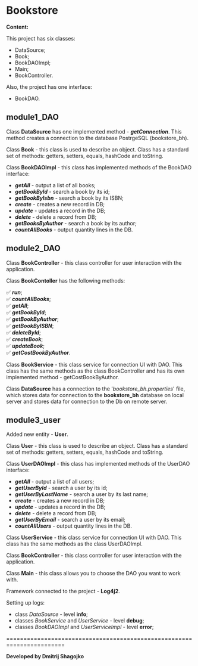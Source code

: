 # **Bookstore**

**Content:**

This project has six classes:
* DataSource;
* Book;
* BookDAOImpl;
* Main;
* BookController.

Also, the project has one interface:
* BookDAO.

## **module1_DAO**

Class **DataSource** has one implemented method - ***getConnection***.
This method creates a connection to the database PostrgeSQL (bookstore_bh).

Class **Book** - this class is used to describe an object. 
Class has a standard set of methods: getters, setters, equals, hashCode 
and toString.

Class **BookDAOImpl** - this class has implemented methods of the BookDAO 
interface:
* ***getAll*** - output a list of all books;
* ***getBookById*** - search a book by its id;
* ***getBookByIsbn*** - search a book by its ISBN;
* ***create*** - creates a new record in DB;
* ***update*** - updates a record in the DB;
* ***delete*** - delete a record from DB;
* ***getBooksByAuthor*** - search a book by its author;
* ***countAllBooks*** - output quantity lines in the DB.

## **module2_DAO**

Class **BookController** - this class controller for user interaction 
with the application.

Class **BookContoller** has the following methods:

:white_check_mark: ***run***;  
:white_check_mark: ***countAllBooks***;     
:white_check_mark: ***getAll***;    
:white_check_mark: ***getBookById***;   
:white_check_mark: ***getBookByAuthor***;   
:white_check_mark: ***getBookByISBN***;     
:white_check_mark: ***deleteById***;    
:white_check_mark: ***createBook***;    
:white_check_mark: ***updateBook***;    
:white_check_mark: ***getCostBookByAuthor***.   

Class **BookService** - this class service for connection UI with DAO.
This class has the same methods as the class BookController and has its 
own implemented method - getCostBookByAuthor.

Class **DataSource** has a connection to the '_bookstore_bh.properties_' 
file, which stores data for connection  to the **bookstore_bh** database 
on local server and  stores data for connection to the Db on remote server.


## **module3_user**

Added new entity - **User**.

Class **User** - this class is used to describe an object.
Class has a standard set of methods: getters, setters, equals, hashCode
and toString.

Class **UserDAOImpl** - this class has implemented methods of the UserDAO
interface:
* ***getAll*** - output a list of all users;
* ***getUserById*** - search a user by its id;
* ***getUserByLastName*** - search a user by its last name;
* ***create*** - creates a new record in DB;
* ***update*** - updates a record in the DB;
* ***delete*** - delete a record from DB;
* ***getUserByEmail*** - search a user by its email;
* ***countAllUsers*** - output quantity lines in the DB.

Class **UserService** - this class service for connection UI with DAO.
This class has the same methods as the class UserDAOImpl.

Class **BookController** - this class controller for user interaction
with the application.

Class **Main** - this class allows you to choose the DAO you want to work with.

Framework connected to the project - **Log4j2**.

Setting up logs:    
* class _DataSource_ - level **info**;
* classes _BookService_ and _UserService_ - level **debug**;
* classes _BookDAOImpl_ and _UserServiceImpl_ - level **error**;



=======================================================================

__Developed by Dmitrij Shagojko__
